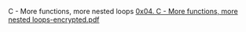 C - More functions, more nested loops
[0x04. C - More functions, more nested loops-encrypted.pdf](https://github.com/briankod/alx-low_level_programming/files/8425114/0x04.C.-.More.functions.more.nested.loops-encrypted.pdf)
